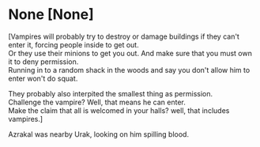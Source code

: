 # None [None]
[Vampires will probably try to destroy or damage buildings if they can't enter it, forcing people inside to get out.  
Or they use their minions to get you out. And make sure that you must own it to deny permission.  
Running in to a random shack in the woods and say you don't allow him to enter won't do squat.

They probably also interpited the smallest thing as permission.  
Challenge the vampire? Well, that means he can enter.  
Make the claim that all is welcomed in your halls? well, that includes vampires.]

Azrakal was nearby Urak, looking on him spilling blood.
